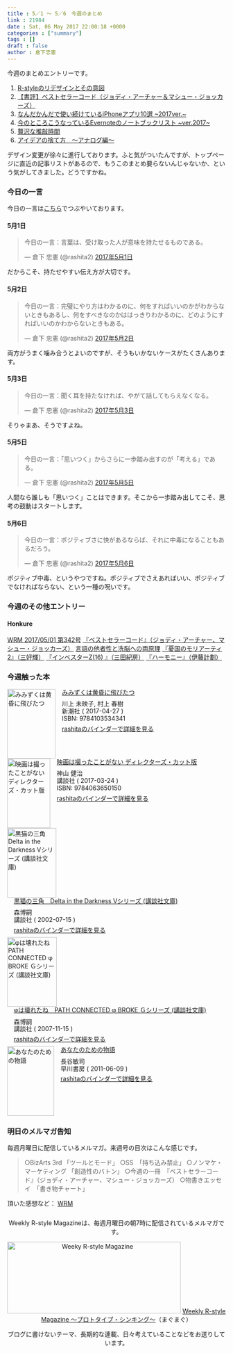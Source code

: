 ```yaml
---
title : 5／1 〜 5／6　今週のまとめ
link : 21984
date : Sat, 06 May 2017 22:00:18 +0000
categories : ["summary"]
tags : []
draft : false
author : 倉下忠憲
---
```


今週のまとめエントリーです。
 
<ol>
<li><a href="https://rashita.net/blog/?p=21402">R-styleのリデザインとその意図</a></li>
<li><a href="https://rashita.net/blog/?p=21430">【書評】ベストセラーコード（ジョディ・アーチャー＆マシュー・ジョッカーズ）</a></li>
<li><a href="https://rashita.net/blog/?p=21438">なんだかんだで使い続けているiPhoneアプリ10選 ~2017ver.~</a></li>
<li><a href="https://rashita.net/blog/?p=21443">今のところこうなっているEvernoteのノートブックリスト ~ver.2017~</a></li>
<li><a href="https://rashita.net/blog/?p=21455">贅沢な推敲時間</a></li>
<li><a href="https://rashita.net/blog/?p=21976">アイデアの捨て方　〜アナログ編〜</a></li>
</ol>

デザイン変更が徐々に進行しております。ふと気がついたんですが、トップページに直近の記事リストがあるので、もうこのまとめ要らないんじゃないか、という気がしてきました。どうですかね。

<h3>今日の一言</h3>

今日の一言は<a href="http://twitter.com/rashita2 ">こちら</a>でつぶやいております。

<h4>5月1日</h4>

<blockquote class="twitter-tweet" data-lang="ja"><p lang="ja" dir="ltr">今日の一言：言葉は、受け取った人が意味を持たせるものである。</p>&mdash; 倉下 忠憲 (@rashita2) <a href="https://twitter.com/rashita2/status/858994193875816448">2017年5月1日</a></blockquote>
<script async src="//platform.twitter.com/widgets.js" charset="utf-8"></script>

だからこそ、持たせやすい伝え方が大切です。

<h4>5月2日</h4>

<blockquote class="twitter-tweet" data-lang="ja"><p lang="ja" dir="ltr">今日の一言：完璧にやり方はわかるのに、何をすればいいのかがわからないときもあるし、何をすべきなのかははっきりわかるのに、どのようにすればいいのかわからないときもある。</p>&mdash; 倉下 忠憲 (@rashita2) <a href="https://twitter.com/rashita2/status/859382838570795008">2017年5月2日</a></blockquote>
<script async src="//platform.twitter.com/widgets.js" charset="utf-8"></script>

両方がうまく噛み合うとよいのですが、そうもいかないケースがたくさんあります。


<h4>5月3日</h4>

<blockquote class="twitter-tweet" data-lang="ja"><p lang="ja" dir="ltr">今日の一言：聞く耳を持たなければ、やがて話してもらえなくなる。</p>&mdash; 倉下 忠憲 (@rashita2) <a href="https://twitter.com/rashita2/status/859708636112707584">2017年5月3日</a></blockquote>
<script async src="//platform.twitter.com/widgets.js" charset="utf-8"></script>

そりゃまあ、そうですよね。

<h4>5月5日</h4>

<blockquote class="twitter-tweet" data-lang="ja"><p lang="ja" dir="ltr">今日の一言：「思いつく」からさらに一歩踏み出すのが「考える」である。</p>&mdash; 倉下 忠憲 (@rashita2) <a href="https://twitter.com/rashita2/status/860441392971042820">2017年5月5日</a></blockquote>
<script async src="//platform.twitter.com/widgets.js" charset="utf-8"></script>

人間なら誰しも「思いつく」ことはできます。そこから一歩踏み出してこそ、思考の鼓動はスタートします。

<h4>5月6日</h4>


<blockquote class="twitter-tweet" data-lang="ja"><p lang="ja" dir="ltr">今日の一言：ポジティブさに快があるならば、それに中毒になることもあるだろう。</p>&mdash; 倉下 忠憲 (@rashita2) <a href="https://twitter.com/rashita2/status/860722781322846208">2017年5月6日</a></blockquote>
<script async src="//platform.twitter.com/widgets.js" charset="utf-8"></script>

ポジティブ中毒、というやつですね。ポジティブでさえあればいい、ポジティブでなければならない、という一種の呪いです。

<h3>今週のその他エントリー</h3>

<H4>Honkure</H4>

<a href="http://honkure.net/rbook/archives/1951">WRM 2017/05/01 第342号</a>
<a href="http://honkure.net/rbook/archives/1955">『ベストセラーコード』（ジョディ・アーチャー、マシュー・ジョッカーズ）</a>
<a href="http://honkure.net/rbook/archives/1963">言語の他者性と洗脳への両原理</a>
<a href="http://honkure.net/rbook/archives/1965">『憂国のモリアーティ 2』（三好輝）</a>
<a href="http://honkure.net/rbook/archives/1999">『インベスターZ(16) 』（三田紀房）</a>
<a href="http://honkure.net/rbook/archives/2005">『ハーモニー』（伊藤計劃）</a>

<H3>今週触った本</H3>

<div class="mm-middle" style="margin-bottom:0px;"><div class="mm-image" style="float:left;"><a href="http://www.amazon.co.jp/exec/obidos/ASIN/4103534346/rashita1000-22 /ref=nosim" target="_blank"><img src="https://images-fe.ssl-images-amazon.com/images/I/415MiRApB1L._SL160_.jpg" alt="みみずくは黄昏に飛びたつ" title="みみずくは黄昏に飛びたつ" width="111" height="160" border="0" /></a></div><div class="mm-content" style="float:left;margin-left:15px;line-height:120%"><div class="mm-title" style="line-height:120%"><a href="http://www.amazon.co.jp/exec/obidos/ASIN/4103534346/rashita1000-22 /ref=nosim" target="_blank">みみずくは黄昏に飛びたつ</a></div><div class="mm-detail" style="margin-top:10px;">川上 未映子, 村上 春樹<br />新潮社 ( 2017-04-27 )<br />ISBN: 9784103534341<br /><div style="margin:7px 0px"><a href="http://mediamarker.net/u/rashita/?asin=4103534346" target="_blank">rashitaのバインダーで詳細を見る</a></div></div></div><div style="clear:left"></div></div>


<div class="mm-middle" style="margin-bottom:0px;"><div class="mm-image" style="float:left;"><a href="http://www.amazon.co.jp/exec/obidos/ASIN/4063650154/rashita1000-22 /ref=nosim" target="_blank"><img src="https://images-fe.ssl-images-amazon.com/images/I/41mGcFHuGxL._SL160_.jpg" alt="映画は撮ったことがない ディレクターズ・カット版" title="映画は撮ったことがない ディレクターズ・カット版" width="99" height="160" border="0" /></a></div><div class="mm-content" style="float:left;margin-left:15px;line-height:120%"><div class="mm-title" style="line-height:120%"><a href="http://www.amazon.co.jp/exec/obidos/ASIN/4063650154/rashita1000-22 /ref=nosim" target="_blank">映画は撮ったことがない ディレクターズ・カット版</a></div><div class="mm-detail" style="margin-top:10px;">神山 健治<br />講談社 ( 2017-03-24 )<br />ISBN: 9784063650150<br /><div style="margin:7px 0px"><a href="http://mediamarker.net/u/rashita/?asin=4063650154" target="_blank">rashitaのバインダーで詳細を見る</a></div></div></div><div style="clear:left"></div></div>

<div class="mm-middle" style="margin-bottom:0px;"><div class="mm-image" style="float:left;"><a href="http://www.amazon.co.jp/exec/obidos/ASIN/B009GXLZYW/rashita1000-22 /ref=nosim" target="_blank"><img src="https://images-fe.ssl-images-amazon.com/images/I/51-tJpLVfmL._SL160_.jpg" alt="黒猫の三角　Delta in the Darkness Vシリーズ (講談社文庫)" title="黒猫の三角　Delta in the Darkness Vシリーズ (講談社文庫)" width="113" height="160" border="0" /></a></div><div class="mm-content" style="float:left;margin-left:15px;line-height:120%"><div class="mm-title" style="line-height:120%"><a href="http://www.amazon.co.jp/exec/obidos/ASIN/B009GXLZYW/rashita1000-22 /ref=nosim" target="_blank">黒猫の三角　Delta in the Darkness Vシリーズ (講談社文庫)</a></div><div class="mm-detail" style="margin-top:10px;">森博嗣<br />講談社 ( 2002-07-15 )<br /><div style="margin:7px 0px"><a href="http://mediamarker.net/u/rashita/?asin=B009GXLZYW" target="_blank">rashitaのバインダーで詳細を見る</a></div></div></div><div style="clear:left"></div></div>

<div class="mm-middle" style="margin-bottom:0px;"><div class="mm-image" style="float:left;"><a href="http://www.amazon.co.jp/exec/obidos/ASIN/B009GXM4DS/rashita1000-22 /ref=nosim" target="_blank"><img src="https://images-fe.ssl-images-amazon.com/images/I/51kV8EdI4AL._SL160_.jpg" alt="φは壊れたね　PATH CONNECTED φ BROKE Ｇシリーズ (講談社文庫)" title="φは壊れたね　PATH CONNECTED φ BROKE Ｇシリーズ (講談社文庫)" width="114" height="160" border="0" /></a></div><div class="mm-content" style="float:left;margin-left:15px;line-height:120%"><div class="mm-title" style="line-height:120%"><a href="http://www.amazon.co.jp/exec/obidos/ASIN/B009GXM4DS/rashita1000-22 /ref=nosim" target="_blank">φは壊れたね　PATH CONNECTED φ BROKE Ｇシリーズ (講談社文庫)</a></div><div class="mm-detail" style="margin-top:10px;">森博嗣<br />講談社 ( 2007-11-15 )<br /><div style="margin:7px 0px"><a href="http://mediamarker.net/u/rashita/?asin=B009GXM4DS" target="_blank">rashitaのバインダーで詳細を見る</a></div></div></div><div style="clear:left"></div></div>

<div class="mm-middle" style="margin-bottom:0px;"><div class="mm-image" style="float:left;"><a href="http://www.amazon.co.jp/exec/obidos/ASIN/B00GJMUUYY/rashita1000-22 /ref=nosim" target="_blank"><img src="https://images-fe.ssl-images-amazon.com/images/I/31fd0mRT9tL._SL160_.jpg" alt="あなたのための物語" title="あなたのための物語" width="108" height="160" border="0" /></a></div><div class="mm-content" style="float:left;margin-left:15px;line-height:120%"><div class="mm-title" style="line-height:120%"><a href="http://www.amazon.co.jp/exec/obidos/ASIN/B00GJMUUYY/rashita1000-22 /ref=nosim" target="_blank">あなたのための物語</a></div><div class="mm-detail" style="margin-top:10px;">長谷敏司<br />早川書房 ( 2011-06-09 )<br /><div style="margin:7px 0px"><a href="http://mediamarker.net/u/rashita/?asin=B00GJMUUYY" target="_blank">rashitaのバインダーで詳細を見る</a></div></div></div><div style="clear:left"></div></div>


<h3>明日のメルマガ告知</h3>

毎週月曜日に配信しているメルマガ。来週号の目次はこんな感じです。

<blockquote>
○BizArts 3rd 「ツールとモード」
○SS　「持ち込み禁止」
○ノンマケ・マーケティング 「創造性のバトン」
○今週の一冊　『ベストセラーコード』（ジョディ・アーチャー、マシュー・ジョッカーズ）
○物書きエッセイ　「書き物チャート」
</blockquote>

頂いた感想など：
<a class="twitter-timeline"  href="https://twitter.com/rashita2/timelines/427262290753097729"  data-widget-id="427265271171010561">WRM</a>
    <script>!function(d,s,id){var js,fjs=d.getElementsByTagName(s)[0],p=/^http:/.test(d.location)?'http':'https';if(!d.getElementById(id)){js=d.createElement(s);js.id=id;js.src=p+"://platform.twitter.com/widgets.js";fjs.parentNode.insertBefore(js,fjs);}}(document,"script","twitter-wjs");</script>


<div style="text-align:center;margin-top:25px;">
Weekly R-style Magazineは、毎週月曜日の朝7時に配信されているメルマガです。

<a href="http://www.mag2.com/m/0001185133.html" target="_blank"><img src="https://rashita.net/blog/wp-content/uploads/2010/09/mmbanner.jpg" alt="Weeky R-style Magazine" width="400" height="165" class="alignnone size-full wp-image-12201" /></a>
<a href="http://www.mag2.com/m/0001185133.html" target="_blank">Weekly R-style Magazine ～プロトタイプ・シンキング～</a>（まぐまぐ）

ブログに書けないテーマ、長期的な連載、日々考えていることなどをお送りしています。
</div> 
